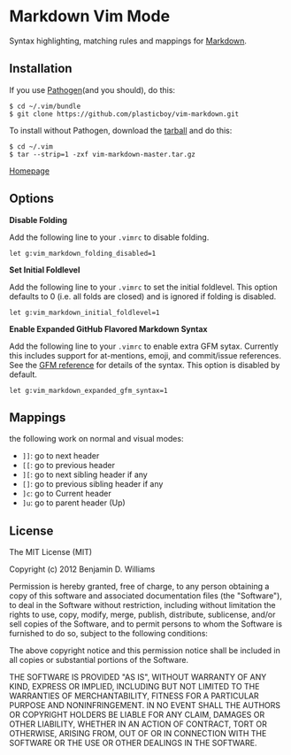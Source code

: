 # Markdown Vim Mode

Syntax highlighting, matching rules and mappings for [Markdown](http://daringfireball.net/projects/markdown/).

## Installation

If you use [Pathogen](http://www.vim.org/scripts/script.php?script_id=2332)(and you should), do this:

    $ cd ~/.vim/bundle
    $ git clone https://github.com/plasticboy/vim-markdown.git

To install without Pathogen, download the [tarball](https://github.com/plasticboy/vim-markdown/archive/master.tar.gz) and do this:

    $ cd ~/.vim
    $ tar --strip=1 -zxf vim-markdown-master.tar.gz

[Homepage](http://plasticboy.com/markdown-vim-mode/)

## Options

**Disable Folding**

Add the following line to your `.vimrc` to disable folding.

```vim
let g:vim_markdown_folding_disabled=1
```

**Set Initial Foldlevel**

Add the following line to your `.vimrc` to set the initial foldlevel.  This
option defaults to 0 (i.e. all folds are closed) and is ignored if folding
is disabled.

```vim
let g:vim_markdown_initial_foldlevel=1
```

**Enable Expanded GitHub Flavored Markdown Syntax**

Add the following line to your `.vimrc` to enable extra GFM sytax.  Currently
this includes support for at-mentions, emoji, and commit/issue references.
See the
[GFM reference](https://help.github.com/articles/github-flavored-markdown)
for details of the syntax.  This option is disabled by default.

```vim
let g:vim_markdown_expanded_gfm_syntax=1
```

## Mappings

the following work on normal and visual modes:

- `]]`: go to next header
- `[[`: go to previous header
- `][`: go to next sibling header if any
- `[]`: go to previous sibling header if any
- `]c`: go to Current header
- `]u`: go to parent header (Up)

## License

The MIT License (MIT)

Copyright (c) 2012 Benjamin D. Williams

Permission is hereby granted, free of charge, to any person obtaining a copy of this software and associated documentation files (the "Software"), to deal in the Software without restriction, including without limitation the rights to use, copy, modify, merge, publish, distribute, sublicense, and/or sell copies of the Software, and to permit persons to whom the Software is furnished to do so, subject to the following conditions:

The above copyright notice and this permission notice shall be included in all copies or substantial portions of the Software.

THE SOFTWARE IS PROVIDED "AS IS", WITHOUT WARRANTY OF ANY KIND, EXPRESS OR IMPLIED, INCLUDING BUT NOT LIMITED TO THE WARRANTIES OF MERCHANTABILITY, FITNESS FOR A PARTICULAR PURPOSE AND NONINFRINGEMENT. IN NO EVENT SHALL THE AUTHORS OR COPYRIGHT HOLDERS BE LIABLE FOR ANY CLAIM, DAMAGES OR OTHER LIABILITY, WHETHER IN AN ACTION OF CONTRACT, TORT OR OTHERWISE, ARISING FROM, OUT OF OR IN CONNECTION WITH THE SOFTWARE OR THE USE OR OTHER DEALINGS IN THE SOFTWARE.
